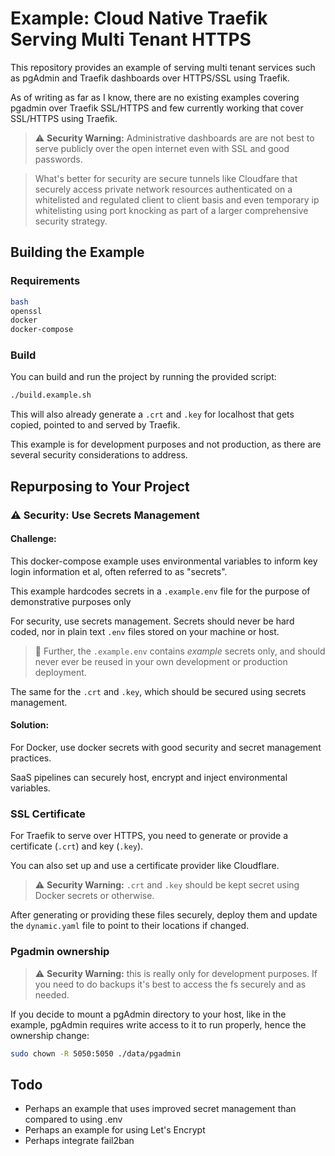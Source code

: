 # Example: Cloud Native Traefik Serving Multi Tenant HTTPS

This repository provides an example of serving multi tenant services such as pgAdmin and Traefik dashboards over HTTPS/SSL using Traefik. 

As of writing as far as I know, there are no existing examples covering pgadmin over Traefik SSL/HTTPS and few currently working that cover SSL/HTTPS using Traefik.

> :warning: **Security Warning:** Administrative dashboards are are not best to serve publicly over the open internet even with SSL and good passwords.

> What's better for security are secure tunnels like Cloudfare that securely access private network resources authenticated on a whitelisted and regulated client to client basis and even temporary ip whitelisting using port knocking as part of a larger comprehensive security strategy.

## Building the Example

### Requirements
```bash
bash
openssl
docker
docker-compose
```

### Build
You can build and run the project by running the provided script:

```bash
./build.example.sh
```

This will also already generate a `.crt` and `.key` for localhost that gets copied, pointed to and served by Traefik.

This example is for development purposes and not production, as there are several security considerations to address.

## Repurposing to Your Project

### :warning: Security: Use Secrets Management

<!-- TODO: Use Docker Swarm? -->

#### Challenge:

This docker-compose example uses environmental variables to inform key login information et al, often referred to as "secrets".

This example hardcodes secrets in a `.example.env` file for the purpose of demonstrative purposes only 

For security, use secrets management. Secrets should never be hard coded, nor in plain text `.env` files stored on your machine or host.

> :no_entry_sign: Further, the `.example.env` contains *example* secrets only, and should never ever be reused in your own development or production deployment.

The same for the `.crt` and `.key`, which should be secured using secrets management.


#### Solution:

For Docker, use docker secrets with good security and secret management practices.

SaaS pipelines can securely host, encrypt and inject environmental variables.


### SSL Certificate
For Traefik to serve over HTTPS, you need to generate or provide a certificate (`.crt`) and key (`.key`). 

You can also set up and use a certificate provider like Cloudflare.

<!-- TODO: This example does not use docker secrets to secure  -->

> :warning: **Security Warning:** `.crt` and `.key` should be kept secret using Docker secrets or otherwise.

After generating or providing these files securely, deploy them and update the `dynamic.yaml` file to point to their locations if changed.

<!-- TODO: This example does not yet contain automatic certification using Let's Encrypt -->


### Pgadmin ownership

> :warning: **Security Warning:** this is really only for development purposes. If you need to do backups it's best to access the fs securely and as needed.

If you decide to mount a pgAdmin directory to your host, like in the example, pgAdmin requires write access to it to run properly, hence the ownership change:

```bash
sudo chown -R 5050:5050 ./data/pgadmin
```

## Todo

- Perhaps an example that uses improved secret management than compared to using .env
- Perhaps an example for using Let's Encrypt
- Perhaps integrate fail2ban
